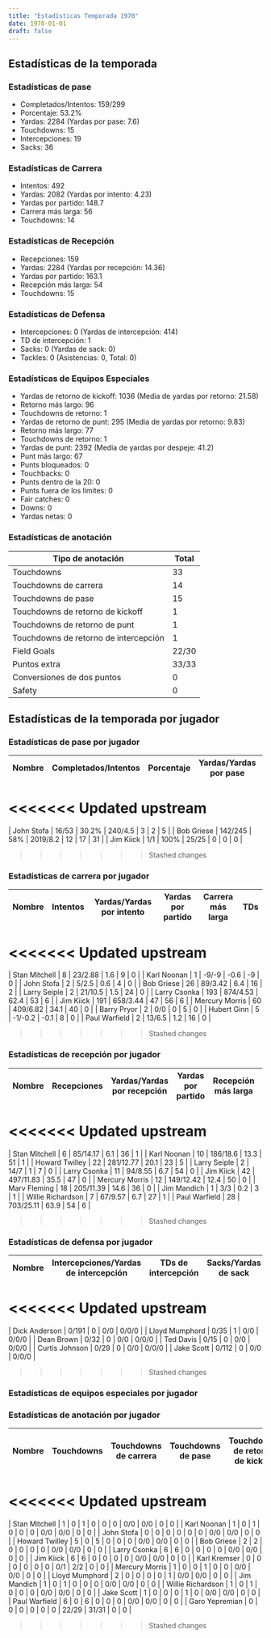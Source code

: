 ```yaml
---
title: "Estadísticas Temporada 1970"
date: 1970-01-01
draft: false
---
```


## Estadísticas de la temporada
### Estadísticas de pase
* Completados/Intentos: 159/299
* Porcentaje: 53.2%
* Yardas: 2284 (Yardas por pase: 7.6)
* Touchdowns: 15
* Intercepciones: 19
* Sacks: 36

### Estadísticas de Carrera
* Intentos: 492
* Yardas: 2082 (Yardas por intento: 4.23)
* Yardas por partido: 148.7
* Carrera más larga: 56
* Touchdowns: 14

### Estadísticas de Recepción
* Recepciones: 159
* Yardas: 2284 (Yardas por recepción: 14.36)
* Yardas por partido: 163.1
* Recepción más larga: 54
* Touchdowns: 15

### Estadísticas de Defensa
* Intercepciones: 0 (Yardas de intercepción: 414)
* TD de intercepción: 1
* Sacks: 0 (Yardas de sack: 0)
* Tackles: 0 (Asistencias: 0, Total: 0)

### Estadísticas de Equipos Especiales
* Yardas de retorno de kickoff: 1036 (Media de yardas por retorno: 21.58)
* Retorno más largo: 96
* Touchdowns de retorno: 1
* Yardas de retorno de punt: 295 (Media de yardas por retorno: 9.83)
* Retorno más largo: 77
* Touchdowns de retorno: 1
* Yardas de punt: 2392 (Media de yardas por despeje: 41.2)
* Punt más largo: 67
* Punts bloqueados: 0
* Touchbacks: 0
* Punts dentro de la 20: 0
* Punts fuera de los límites: 0
* Fair catches: 0
* Downs: 0
* Yardas netas: 0

### Estadísticas de anotación
| Tipo de anotación | Total |
|-------------------|-------|
| Touchdowns | 33 |
| Touchdowns de carrera | 14 |
| Touchdowns de pase | 15 |
| Touchdowns de retorno de kickoff | 1 |
| Touchdowns de retorno de punt | 1 |
| Touchdowns de retorno de intercepción | 1 |
| Field Goals | 22/30 |
| Puntos extra | 33/33 |
| Conversiones de dos puntos | 0 |
| Safety | 0 |

## Estadísticas de la temporada por jugador
### Estadísticas de pase por jugador
| Nombre | Completados/Intentos | Porcentaje | Yardas/Yardas por pase | TDs | Intercepciones | Sacks |
|--------|----------------------|------------|------------------------|-----|----------------|-------|
<<<<<<< Updated upstream
=======
| John Stofa | 16/53 | 30.2% | 240/4.5 | 3 | 2 | 5 |
| Bob Griese | 142/245 | 58% | 2019/8.2 | 12 | 17 | 31 |
| Jim Kiick | 1/1 | 100% | 25/25 | 0 | 0 | 0 |
>>>>>>> Stashed changes


### Estadísticas de carrera por jugador
| Nombre | Intentos | Yardas/Yardas por intento | Yardas por partido | Carrera más larga | TDs |
|--------|----------|--------------------------|--------------------|-------------------|-----|
<<<<<<< Updated upstream
=======
| Stan Mitchell | 8 | 23/2.88 | 1.6 | 9 | 0 |
| Karl Noonan | 1 | -9/-9 | -0.6 | -9 | 0 |
| John Stofa | 2 | 5/2.5 | 0.6 | 4 | 0 |
| Bob Griese | 26 | 89/3.42 | 6.4 | 16 | 2 |
| Larry Seiple | 2 | 21/10.5 | 1.5 | 24 | 0 |
| Larry Csonka | 193 | 874/4.53 | 62.4 | 53 | 6 |
| Jim Kiick | 191 | 658/3.44 | 47 | 56 | 6 |
| Mercury Morris | 60 | 409/6.82 | 34.1 | 40 | 0 |
| Barry Pryor | 2 | 0/0 | 0 | 5 | 0 |
| Hubert Ginn | 5 | -1/-0.2 | -0.1 | 8 | 0 |
| Paul Warfield | 2 | 13/6.5 | 1.2 | 16 | 0 |
>>>>>>> Stashed changes


### Estadísticas de recepción por jugador
| Nombre | Recepciones | Yardas/Yardas por recepción | Yardas por partido | Recepción más larga | TDs |
|--------|-------------|----------------------------|--------------------|---------------------|-----|
<<<<<<< Updated upstream
=======
| Stan Mitchell | 6 | 85/14.17 | 6.1 | 36 | 1 |
| Karl Noonan | 10 | 186/18.6 | 13.3 | 51 | 1 |
| Howard Twilley | 22 | 281/12.77 | 20.1 | 23 | 5 |
| Larry Seiple | 2 | 14/7 | 1 | 7 | 0 |
| Larry Csonka | 11 | 94/8.55 | 6.7 | 54 | 0 |
| Jim Kiick | 42 | 497/11.83 | 35.5 | 47 | 0 |
| Mercury Morris | 12 | 149/12.42 | 12.4 | 50 | 0 |
| Marv Fleming | 18 | 205/11.39 | 14.6 | 36 | 0 |
| Jim Mandich | 1 | 3/3 | 0.2 | 3 | 1 |
| Willie Richardson | 7 | 67/9.57 | 6.7 | 27 | 1 |
| Paul Warfield | 28 | 703/25.11 | 63.9 | 54 | 6 |
>>>>>>> Stashed changes


### Estadísticas de defensa por jugador
| Nombre | Intercepciones/Yardas de intercepción | TDs de intercepción | Sacks/Yardas de sack | Tackles/Asistencias/Total |
|--------|--------------------------------------|---------------------|-----------------------|--------------------------|
<<<<<<< Updated upstream
=======
| Dick Anderson | 0/191 | 0 | 0/0 | 0/0/0 |
| Lloyd Mumphord | 0/35 | 1 | 0/0 | 0/0/0 |
| Dean Brown | 0/32 | 0 | 0/0 | 0/0/0 |
| Ted Davis | 0/15 | 0 | 0/0 | 0/0/0 |
| Curtis Johnson | 0/29 | 0 | 0/0 | 0/0/0 |
| Jake Scott | 0/112 | 0 | 0/0 | 0/0/0 |
>>>>>>> Stashed changes


### Estadísticas de equipos especiales por jugador
<!-- Puedes agregar aquí tablas para KickoffReturn, PuntReturn, Punting, Kicking si lo necesitas -->

### Estadísticas de anotación por jugador
| Nombre | Touchdowns | Touchdowns de carrera | Touchdowns de pase | Touchdowns de retorno de kickoff | Touchdowns de retorno de punt | Touchdowns de retorno de intercepción | Field Goals | Puntos extra | Conversiones de dos puntos | Safety |
|--------|------------|----------------|---------------------|----------------------------------|-------------------------------|----------------------------------|------------|--------------|--------------------------|--------|
<<<<<<< Updated upstream
=======
| Stan Mitchell | 1 | 0 | 1 | 0 | 0 | 0 | 0/0 | 0/0 | 0 | 0 |
| Karl Noonan | 1 | 0 | 1 | 0 | 0 | 0 | 0/0 | 0/0 | 0 | 0 |
| John Stofa | 0 | 0 | 0 | 0 | 0 | 0 | 0/0 | 0/0 | 0 | 0 |
| Howard Twilley | 5 | 0 | 5 | 0 | 0 | 0 | 0/0 | 0/0 | 0 | 0 |
| Bob Griese | 2 | 2 | 0 | 0 | 0 | 0 | 0/0 | 0/0 | 0 | 0 |
| Larry Csonka | 6 | 6 | 0 | 0 | 0 | 0 | 0/0 | 0/0 | 0 | 0 |
| Jim Kiick | 6 | 6 | 0 | 0 | 0 | 0 | 0/0 | 0/0 | 0 | 0 |
| Karl Kremser | 0 | 0 | 0 | 0 | 0 | 0 | 0/1 | 2/2 | 0 | 0 |
| Mercury Morris | 1 | 0 | 0 | 1 | 0 | 0 | 0/0 | 0/0 | 0 | 0 |
| Lloyd Mumphord | 2 | 0 | 0 | 0 | 0 | 1 | 0/0 | 0/0 | 0 | 0 |
| Jim Mandich | 1 | 0 | 1 | 0 | 0 | 0 | 0/0 | 0/0 | 0 | 0 |
| Willie Richardson | 1 | 0 | 1 | 0 | 0 | 0 | 0/0 | 0/0 | 0 | 0 |
| Jake Scott | 1 | 0 | 0 | 0 | 1 | 0 | 0/0 | 0/0 | 0 | 0 |
| Paul Warfield | 6 | 0 | 6 | 0 | 0 | 0 | 0/0 | 0/0 | 0 | 0 |
| Garo Yepremian | 0 | 0 | 0 | 0 | 0 | 0 | 22/29 | 31/31 | 0 | 0 |
>>>>>>> Stashed changes
